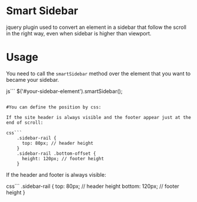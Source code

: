 Smart Sidebar
==========================

jquery plugin used to convert an element in a sidebar that follow the scroll in the right way, even when sidebar is higher than viewport.


Usage
=========================
You need to call the `smartSidebar` method over the element that you want to became your sidebar.

js```
$('#your-sidebar-element').smartSidebar();
```

#You can define the position by css:

If the site header is always visible and the footer appear just at the end of scroll:

css```
    .sidebar-rail {
      top: 80px; // header height
    }
    .sidebar-rail .bottom-offset {
      height: 120px; // footer height
    }
```

If the header and footer is always visible: 

css```
    .sidebar-rail {
      top: 80px; // header height
      bottom: 120px; // footer height
    }

```
